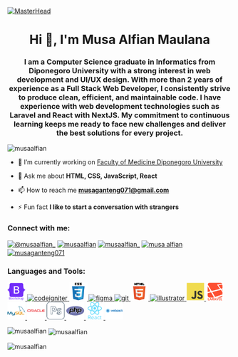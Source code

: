 [![MasterHead](https://www.pce.uw.edu/uwcontinuingeducation/media/pce/certificate%20programs/hero%20images/html5-css3-responsive-design-2000x600.jpg)](https://rio)
<h1 align="center">Hi 👋, I'm Musa Alfian Maulana</h1>
<h3 align="center">I am a Computer Science graduate in Informatics from Diponegoro University with a strong interest in web development and 
UI/UX design. With more than 2 years of experience as a Full Stack Web Developer, I consistently strive to produce clean, 
efficient, and maintainable code. I have experience with web development technologies such as Laravel and React with NextJS. 
My commitment to continuous learning keeps me ready to face new challenges and deliver the best solutions for every project.</h3>

<p align="left"> <img src="https://komarev.com/ghpvc/?username=musaalfian&label=Profile%20views&color=0e75b6&style=flat" alt="musaalfian" /> </p>

- 🔭 I’m currently working on [Faculty of Medicine Diponegoro University](https://fk.undip.ac.id/)

- 💬 Ask me about **HTML, CSS, JavaScript, React**

- 📫 How to reach me **musaganteng071@gmail.com**

- ⚡ Fun fact **I like to start a conversation with strangers**

<h3 align="left">Connect with me:</h3>
<p align="left">
<a href="https://codepen.io/@musaalfian_" target="blank"><img align="center" src="https://raw.githubusercontent.com/rahuldkjain/github-profile-readme-generator/master/src/images/icons/Social/codepen.svg" alt="@musaalfian_" height="30" width="40" /></a>
<a href="https://linkedin.com/in/musaalfian" target="blank"><img align="center" src="https://raw.githubusercontent.com/rahuldkjain/github-profile-readme-generator/master/src/images/icons/Social/linked-in-alt.svg" alt="musaalfian" height="30" width="40" /></a>
<a href="https://instagram.com/musaalfian_" target="blank"><img align="center" src="https://raw.githubusercontent.com/rahuldkjain/github-profile-readme-generator/master/src/images/icons/Social/instagram.svg" alt="musaalfian_" height="30" width="40" /></a>
<a href="https://www.youtube.com/c/musa alfian" target="blank"><img align="center" src="https://raw.githubusercontent.com/rahuldkjain/github-profile-readme-generator/master/src/images/icons/Social/youtube.svg" alt="musa alfian" height="30" width="40" /></a>
<a href="https://www.hackerrank.com/musaganteng071" target="blank"><img align="center" src="https://raw.githubusercontent.com/rahuldkjain/github-profile-readme-generator/master/src/images/icons/Social/hackerrank.svg" alt="musaganteng071" height="30" width="40" /></a>
</p>

<h3 align="left">Languages and Tools:</h3>
<p align="left"> <a href="https://getbootstrap.com" target="_blank" rel="noreferrer"> <img src="https://raw.githubusercontent.com/devicons/devicon/master/icons/bootstrap/bootstrap-plain-wordmark.svg" alt="bootstrap" width="40" height="40"/> </a> <a href="https://codeigniter.com" target="_blank" rel="noreferrer"> <img src="https://cdn.worldvectorlogo.com/logos/codeigniter.svg" alt="codeigniter" width="40" height="40"/> </a> <a href="https://www.w3schools.com/css/" target="_blank" rel="noreferrer"> <img src="https://raw.githubusercontent.com/devicons/devicon/master/icons/css3/css3-original-wordmark.svg" alt="css3" width="40" height="40"/> </a> <a href="https://www.figma.com/" target="_blank" rel="noreferrer"> <img src="https://www.vectorlogo.zone/logos/figma/figma-icon.svg" alt="figma" width="40" height="40"/> </a> <a href="https://git-scm.com/" target="_blank" rel="noreferrer"> <img src="https://www.vectorlogo.zone/logos/git-scm/git-scm-icon.svg" alt="git" width="40" height="40"/> </a> <a href="https://www.w3.org/html/" target="_blank" rel="noreferrer"> <img src="https://raw.githubusercontent.com/devicons/devicon/master/icons/html5/html5-original-wordmark.svg" alt="html5" width="40" height="40"/> </a> <a href="https://www.adobe.com/in/products/illustrator.html" target="_blank" rel="noreferrer"> <img src="https://www.vectorlogo.zone/logos/adobe_illustrator/adobe_illustrator-icon.svg" alt="illustrator" width="40" height="40"/> </a> <a href="https://developer.mozilla.org/en-US/docs/Web/JavaScript" target="_blank" rel="noreferrer"> <img src="https://raw.githubusercontent.com/devicons/devicon/master/icons/javascript/javascript-original.svg" alt="javascript" width="40" height="40"/> </a> <a href="https://laravel.com/" target="_blank" rel="noreferrer"> <img src="https://raw.githubusercontent.com/devicons/devicon/master/icons/laravel/laravel-plain-wordmark.svg" alt="laravel" width="40" height="40"/> </a> <a href="https://www.mysql.com/" target="_blank" rel="noreferrer"> <img src="https://raw.githubusercontent.com/devicons/devicon/master/icons/mysql/mysql-original-wordmark.svg" alt="mysql" width="40" height="40"/> </a> <a href="https://www.oracle.com/" target="_blank" rel="noreferrer"> <img src="https://raw.githubusercontent.com/devicons/devicon/master/icons/oracle/oracle-original.svg" alt="oracle" width="40" height="40"/> </a> <a href="https://www.photoshop.com/en" target="_blank" rel="noreferrer"> <img src="https://raw.githubusercontent.com/devicons/devicon/master/icons/photoshop/photoshop-line.svg" alt="photoshop" width="40" height="40"/> </a> <a href="https://www.php.net" target="_blank" rel="noreferrer"> <img src="https://raw.githubusercontent.com/devicons/devicon/master/icons/php/php-original.svg" alt="php" width="40" height="40"/> </a> <a href="https://reactjs.org/" target="_blank" rel="noreferrer"> <img src="https://raw.githubusercontent.com/devicons/devicon/master/icons/react/react-original-wordmark.svg" alt="react" width="40" height="40"/> </a> <a href="https://webpack.js.org" target="_blank" rel="noreferrer"> <img src="https://raw.githubusercontent.com/devicons/devicon/d00d0969292a6569d45b06d3f350f463a0107b0d/icons/webpack/webpack-original-wordmark.svg" alt="webpack" width="40" height="40"/> </a> </p>

<p><img align="left" src="https://github-readme-stats.vercel.app/api/top-langs?username=musaalfian&show_icons=true&locale=en&layout=compact" alt="musaalfian" /></p>

<p>&nbsp;<img align="center" src="https://github-readme-stats.vercel.app/api?username=musaalfian&show_icons=true&locale=en" alt="musaalfian" /></p>

<p><img align="center" src="https://github-readme-streak-stats.herokuapp.com/?user=musaalfian&" alt="musaalfian" /></p>
